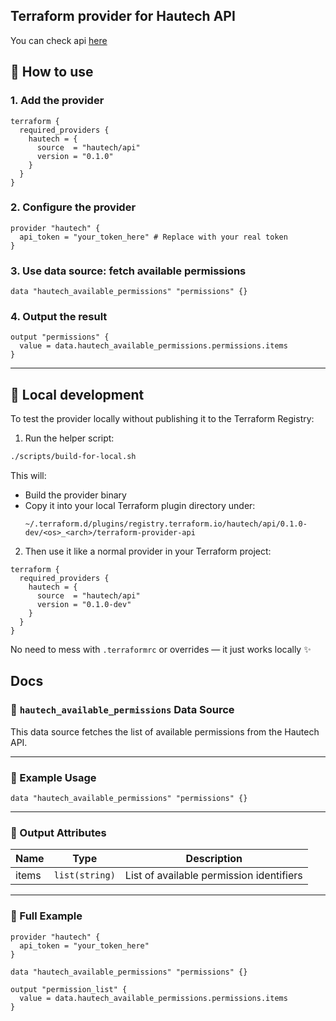 ## Terraform provider for Hautech API
You can check api [here](https://api.hautech.ai/swagger)

## 🔧 How to use

### 1. Add the provider

```hcl
terraform {
  required_providers {
    hautech = {
      source  = "hautech/api"
      version = "0.1.0"
    }
  }
}
```

### 2. Configure the provider

```hcl
provider "hautech" {
  api_token = "your_token_here" # Replace with your real token
}
```

### 3. Use data source: fetch available permissions

```hcl
data "hautech_available_permissions" "permissions" {}
```

### 4. Output the result

```hcl
output "permissions" {
  value = data.hautech_available_permissions.permissions.items
}
```

---

## 🧪 Local development

To test the provider locally without publishing it to the Terraform Registry:

1. Run the helper script:

```bash
./scripts/build-for-local.sh
```

This will:
- Build the provider binary
- Copy it into your local Terraform plugin directory under:
  ```
  ~/.terraform.d/plugins/registry.terraform.io/hautech/api/0.1.0-dev/<os>_<arch>/terraform-provider-api
  ```

2. Then use it like a normal provider in your Terraform project:

```hcl
terraform {
  required_providers {
    hautech = {
      source  = "hautech/api"
      version = "0.1.0-dev"
    }
  }
}
```

No need to mess with `.terraformrc` or overrides — it just works locally ✨

## Docs

### 📘 `hautech_available_permissions` Data Source

This data source fetches the list of available permissions from the Hautech API.

---

### 🧱 Example Usage

```hcl
data "hautech_available_permissions" "permissions" {}
```

---

### 🔁 Output Attributes

| Name   | Type          | Description                              |
|--------|---------------|------------------------------------------|
| items  | `list(string)`| List of available permission identifiers |

---

### 🧾 Full Example

```hcl
provider "hautech" {
  api_token = "your_token_here"
}

data "hautech_available_permissions" "permissions" {}

output "permission_list" {
  value = data.hautech_available_permissions.permissions.items
}
```